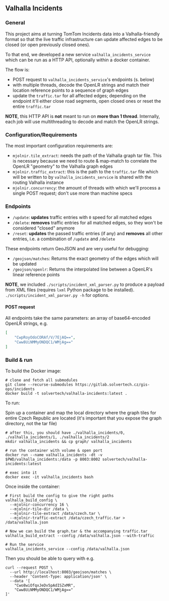 ## Valhalla Incidents

### General

This project aims at turning TomTom Incidents data into a Valhalla-friendly format so that the live traffic infrastructure can update affected edges to be closed (or open previously closed ones).

To that end, we developed a new service `valhalla_incidents_service` which can be run as a HTTP API, optionally within a docker container.

The flow is:
- POST request to `valhalla_incidents_service`'s endpoints (s. below)
- with multiple threads, decode the OpenLR strings and match their location reference points to a sequence of graph edges
- update the `traffic.tar` for all affected edges; depending on the endpoint it'll either close road segments, open closed ones or reset the entire `traffic.tar`

**NOTE**, this HTTP API is **not** meant to run on **more than 1 thread**. Internally, each job will use multithreading to decode and match the OpenLR strings.

### Configuration/Requirements

The most important configuration requirements are:
- `mjolnir.tile_extract`: needs the path of the Valhalla graph tar file. This is necessary because we need to route & map-match to correlate the OpenLR "geometry" to the Valhalla graph edges
- `mjolnir.traffic_extract`: this is the path to the `traffic.tar` file which will be written to by `valhalla_incidents_service` is shared with the routing Valhalla instance
- `mjolnir.concurrency`: the amount of threads with which we'll process a single POST request; don't use more than machine specs

### Endpoints

- `/update`: **updates** traffic entries with `0` speed for all matched edges
- `/delete`: **removes** traffic entries for all matched edges, so they won't be considered "closed" anymore
- `/reset`: **updates** the passed traffic entries (if any) and **removes** all other entries, i.e. a combination of `/update` and `/delete`

These endpoints return GeoJSON and are very useful for debugging:

- `/geojson/matches`: Returns the exact geometry of the edges which will be updated
- `/geojson/openlr`: Returns the interpolated line between a OpenLR's linear reference points

**NOTE**, we included `./scripts/incident_xml_parser.py` to produce a payload from XML files (requires `lxml` Python package to be installed). `./scripts/incident_xml_parser.py -h` for options.

#### POST request

All endpoints take the same parameters: an array of base64-encoded OpenLR strings, e.g. 

```json
[
	"CwpRoyOdoCORAf/V/7EjAQ==",
	"Cww8UiNMMyONDQC1/WMjAg=="
]
```

### Build & run

To build the Docker image:

```
# clone and fetch all submodules
git clone --recurse-submodules https://gitlab.solvertech.cz/gis-ops/incidents
docker build -t solvertech/valhalla-incidents:latest .
```

To run:

Spin up a container and map the local directory where the graph tiles for entire Czech Republic are located (it's important that you expose the graph directory, not the tar file)

```
# after this, you should have ./valhalla_incidents/0, ./valhalla_incidents/1, ./valhalla_incidents/2
mkdir valhalla_incidents && cp graph/ valhalla_incidents

# run the container with volume & open port
docker run --name valhalla_incidents -dt -v $PWD/valhalla_incidents:/data -p 8003:8002 solvertech/valhalla-incidents:latest

# exec into it
docker exec -it valhalla_incidents bash
```

Once inside the container:

```
# First build the config to give the right paths
valhalla_build_config \
  --mjolnir-concurrency 16 \
  --mjolnir-tile-dir /data \
  --mjolnir-tile-extract /data/czech.tar \
  --mjolnir-traffic-extract /data/czech_traffic.tar > /data/valhalla.json

# Now we can build the graph.tar & the accompanying traffic.tar
valhalla_build_extract --config /data/valhalla.json --with-traffic

# Run the service
valhalla_incidents_service --config /data/valhalla.json
```

Then you should be able to query with e.g.

```
curl --request POST \
  --url http://localhost:8003/geojson/matches \
  --header 'Content-Type: application/json' \
  --data '[
	"Cwo8wiOfqxJeDv5pAdISZxMR",
	"Cww8UiNMMyONDQC1/WMjAg=="
]'
```
